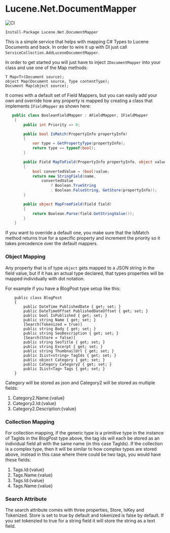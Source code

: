 # Lucene.Net.DocumentMapper

![CI](https://github.com/ssinno28/Lucene.Net.DocumentMapper/workflows/CI/badge.svg)

`Install-Package Lucene.Net.DocumentMapper`

This is a simple service that helps with mapping C# Types to Lucene Documents and back. In order to wire it up with DI just call `ServiceCollection.AddLuceneDocumentMapper`. 

In order to get started you will just have to inject `IDocumentMapper` into your class and use one of the Map methods:

```
T Map<T>(Document source);
object Map(Document source, Type contentType);
Document Map(object source);
```

It comes with a default set of Field Mappers, but you can easily add your own and override how any property is mapped by creating a class that implements `IFieldMapper` as shown here:

```c#
   public class BooleanFieldMapper : AFieldMapper, IFieldMapper
    {
        public int Priority => 0;

        public bool IsMatch(PropertyInfo propertyInfo)
        {
            var type = GetPropertyType(propertyInfo);
            return type == typeof(bool);
        }

        public Field MapToField(PropertyInfo propertyInfo, object value, string name)
        {
            bool convertedValue = (bool)value;
            return new StringField(name,
                convertedValue
                    ? Boolean.TrueString
                    : Boolean.FalseString, GetStore(propertyInfo));
        }

        public object MapFromField(Field field)
        {
            return Boolean.Parse(field.GetStringValue());
        }
    }
```

If you want to override a default one, you make sure that the IsMatch method returns true for a specific property and increment the priority so it takes precedence over the default mappers. 

### Object Mapping

Any property that is of type `object` gets mapped to a JSON string in the field value, but if it has an actual type declared, that types properties will be mapped individually with dot notation. 

For example if you have a BlogPost type setup like this: 

```
    public class BlogPost
    {
        public DateTime PublishedDate { get; set; }
        public DateTimeOffset PublishedDateOffset { get; set; }
        public bool IsPublished { get; set; }
        public string Name { get; set; }
        [Search(Tokenized = true)]
        public string Body { get; set; }
        public string SeoDescription { get; set; }
        [Search(Store = false)]
        public string SeoTitle { get; set; }
        public string Excerpt { get; set; }
        public string ThumbnailUrl { get; set; }
        public IList<string> TagIds { get; set; }
        public object Category { get; set; }
        public Category Category2 { get; set; }
        public IList<Tag> Tags { get; set; }
    }
```

Category will be stored as json and Category2 will be stored as multiple fields:

1. Category2.Name:{value}
2. Category2.Id:{value}
3. Category2.Description:{value}



### Collection Mapping

For collection mapping, if the generic type is a primitive type in the instance of TagIds in the BlogPost type above, the tag ids will each be stored as an individual field all with the same name (in this case TagIds). If the collection is a complex type, then it will be similar to how complex types are stored above, instead in this case where there could be two tags, you would have these fields:

1. Tags.Id:{value}
2. Tags.Name:{value}
3. Tags.Id:{value}
4. Tags.Name:{value}

### Search Attribute

The search attribute comes with three properties, Store, IsKey and Tokenized. Store is set to true by default and tokenized is false by default. If you set tokenzied to true for a string field it will store the string as a text field. 
